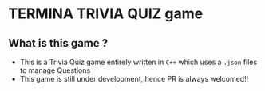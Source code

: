 # TERMINA TRIVIA QUIZ game
## What is this game ?
- This is a Trivia Quiz game entirely written in `C++` which uses a `.json` files to manage Questions
- This game is still under development, hence PR is always welcomed!!

